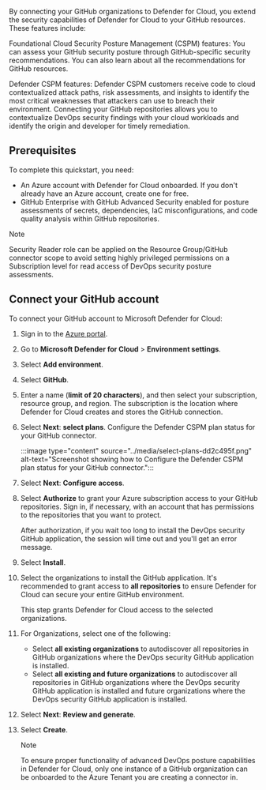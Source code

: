 By connecting your GitHub organizations to Defender for Cloud, you extend the security capabilities of Defender for Cloud to your GitHub resources. These features include:

Foundational Cloud Security Posture Management (CSPM) features: You can assess your GitHub security posture through GitHub-specific security recommendations. You can also learn about all the recommendations for GitHub resources.

Defender CSPM features: Defender CSPM customers receive code to cloud contextualized attack paths, risk assessments, and insights to identify the most critical weaknesses that attackers can use to breach their environment. Connecting your GitHub repositories allows you to contextualize DevOps security findings with your cloud workloads and identify the origin and developer for timely remediation.

## Prerequisites

To complete this quickstart, you need:

 -  An Azure account with Defender for Cloud onboarded. If you don't already have an Azure account, create one for free.
 -  GitHub Enterprise with GitHub Advanced Security enabled for posture assessments of secrets, dependencies, IaC misconfigurations, and code quality analysis within GitHub repositories.

> [!NOTE]
> Security Reader role can be applied on the Resource Group/GitHub connector scope to avoid setting highly privileged permissions on a Subscription level for read access of DevOps security posture assessments.

## Connect your GitHub account

To connect your GitHub account to Microsoft Defender for Cloud:

1.  Sign in to the [Azure portal](https://portal.azure.com/).
2.  Go to **Microsoft Defender for Cloud** &gt; **Environment settings**.
3.  Select **Add environment**.
4.  Select **GitHub**.
5.  Enter a name (**limit of 20 characters**), and then select your subscription, resource group, and region. The subscription is the location where Defender for Cloud creates and stores the GitHub connection.
6.  Select **Next**: **select plans**. Configure the Defender CSPM plan status for your GitHub connector.
    
    :::image type="content" source="../media/select-plans-dd2c495f.png" alt-text="Screenshot showing how to Configure the Defender CSPM plan status for your GitHub connector.":::
    
7.  Select **Next**: **Configure access**.
8.  Select **Authorize** to grant your Azure subscription access to your GitHub repositories. Sign in, if necessary, with an account that has permissions to the repositories that you want to protect.
    
    After authorization, if you wait too long to install the DevOps security GitHub application, the session will time out and you'll get an error message.
9.  Select **Install**.
10. Select the organizations to install the GitHub application. It's recommended to grant access to **all repositories** to ensure Defender for Cloud can secure your entire GitHub environment.
    
    This step grants Defender for Cloud access to the selected organizations.
11. For Organizations, select one of the following:
     -  Select **all existing organizations** to autodiscover all repositories in GitHub organizations where the DevOps security GitHub application is installed.
     -  Select **all existing and future organizations** to autodiscover all repositories in GitHub organizations where the DevOps security GitHub application is installed and future organizations where the DevOps security GitHub application is installed.
12. Select **Next**: **Review and generate**.
13. Select **Create**.

    > [!NOTE]
    > To ensure proper functionality of advanced DevOps posture capabilities in Defender for Cloud, only one instance of a GitHub organization can be onboarded to the Azure Tenant you are creating a connector in.
